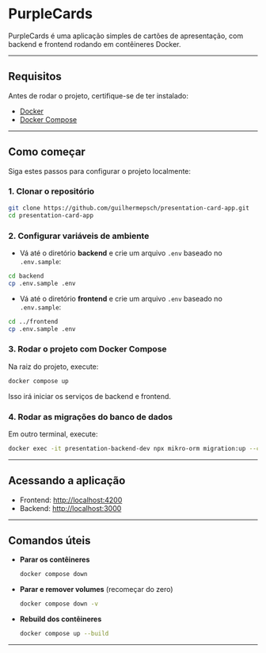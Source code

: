 # PurpleCards

PurpleCards é uma aplicação simples de cartões de apresentação, com backend e frontend rodando em contêineres Docker.

---

## Requisitos

Antes de rodar o projeto, certifique-se de ter instalado:

- [Docker](https://docs.docker.com/get-docker/)
- [Docker Compose](https://docs.docker.com/compose/install/)

---

## Como começar

Siga estes passos para configurar o projeto localmente:

### 1. Clonar o repositório

```bash
git clone https://github.com/guilhermepsch/presentation-card-app.git
cd presentation-card-app
```

### 2. Configurar variáveis de ambiente

- Vá até o diretório **backend** e crie um arquivo `.env` baseado no `.env.sample`:

```bash
cd backend
cp .env.sample .env
```

- Vá até o diretório **frontend** e crie um arquivo `.env` baseado no `.env.sample`:

```bash
cd ../frontend
cp .env.sample .env
```

### 3. Rodar o projeto com Docker Compose

Na raiz do projeto, execute:

```bash
docker compose up
```

Isso irá iniciar os serviços de backend e frontend.

### 4. Rodar as migrações do banco de dados

Em outro terminal, execute:

```bash
docker exec -it presentation-backend-dev npx mikro-orm migration:up --config ./src/config/mikro-orm.config.ts
```

---

## Acessando a aplicação

- Frontend: [http://localhost:4200](http://localhost:4200)
- Backend: [http://localhost:3000](http://localhost:3000)

---

## Comandos úteis

- **Parar os contêineres**
  ```bash
  docker compose down
  ```

- **Parar e remover volumes** (recomeçar do zero)
  ```bash
  docker compose down -v
  ```

- **Rebuild dos contêineres**
  ```bash
  docker compose up --build
  ```

---
